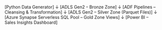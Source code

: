 [Python Data Generator]
        ↓
[ADLS Gen2 – Bronze Zone]
        ↓
[ADF Pipelines – Cleansing & Transformation]
        ↓
[ADLS Gen2 – Silver Zone (Parquet Files)]
        ↓
[Azure Synapse Serverless SQL Pool – Gold Zone Views]
        ↓
[Power BI – Sales Insights Dashboard]
